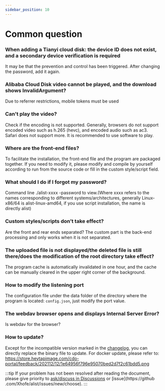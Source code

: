 ```yaml
---
sidebar_position: 10
---
```


# Common question
### When adding a Tianyi cloud disk: the device ID does not exist, and a secondary device verification is required
It may be that the prevention and control has been triggered. After changing the password, add it again.
### Alibaba Cloud Disk video cannot be played, and the download shows InvalidArgument?
Due to referrer restrictions, mobile tokens must be used
### Can't play the video?
Check if the encoding is not supported. Generally, browsers do not support encoded video such as h.265 (hevc), and encoded audio such as ac3. Safari does not support more. It is recommended to use software to play.
### Where are the front-end files?
To facilitate the installation, the front-end file and the program are packaged together. If you need to modify it, please modify and compile by yourself according to run from the source code or fill in the custom style/script field.
### What should I do if I forgot my password?
Command line ./alist-xxxx -password to view.(Where xxxx refers to the names corresponding to different systems/architectures, generally Linux-x86/64 is alist-linux-amd64, if you use script installation, the name is directly alist)
### Custom styles/scripts don’t take effect?
Are the front and rear ends separated? The custom part is the back-end processing and only works when it is not separated.
### The uploaded file is not displayed/the deleted file is still there/does the modification of the root directory take effect?
The program cache is automatically invalidated in one hour, and the cache can be manually cleared in the upper right corner of the background.
### How to modify the listening port
The configuration file under the data folder of the directory where the program is located: `config.json`, just modify the port value.
### The webdav browser opens and displays Internal Server Error?
Is webdav for the browser?
### How to update?
Except for the incompatible version marked in the [changelog](./changelog.md), you can directly replace the binary file to update.
For docker update, please refer to: https://store.heytapimage.com/cdo-portal/feedback/202112/12/1e64956f796e95070bed2d7f2c61bdd5.png

:::tip
If your problem has not been resolved after reading the document, please give priority to [ask/discuss in Discussions](https://github.com/Xhofe/alist/discussions/new) or [issue](https://github .com/Xhofe/alist/issues/new/choose).
:::